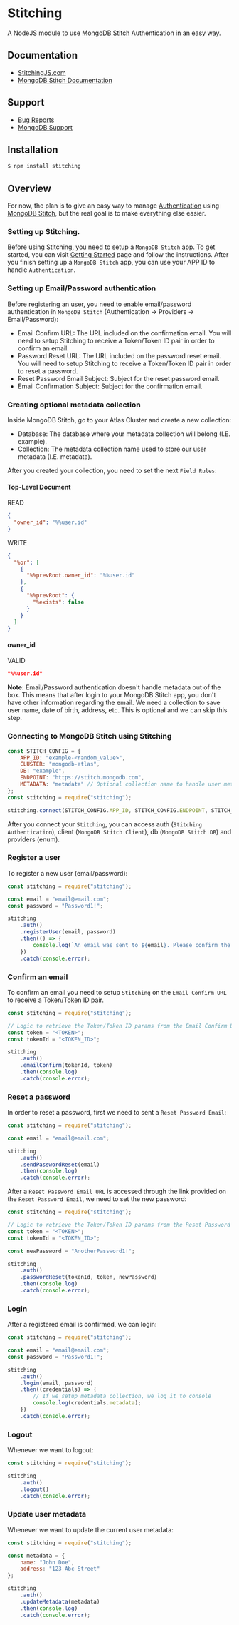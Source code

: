 # Stitching
A NodeJS module to use [MongoDB Stitch](https://www.mongodb.com/cloud/stitch) Authentication in an easy way.

## Documentation

- [StitchingJS.com](http://stitchingjs.com/)
- [MongoDB Stitch Documentation](https://docs.mongodb.com/stitch/)

## Support

  - [Bug Reports](https://github.com/waterkhair/stitching/issues/)
  - [MongoDB Support](https://docs.mongodb.org/manual/support/)

## Installation

```sh
$ npm install stitching
```

## Overview

For now, the plan is to give an easy way to manage [Authentication](https://docs.mongodb.com/stitch/authentication/) using [MongoDB Stitch](https://www.mongodb.com/cloud/stitch), but the real goal is to make everything else easier.

### Setting up Stitching.

Before using Stitching, you need to setup a `MongoDB Stitch` app. To get started, you can visit [Getting Started](https://docs.mongodb.com/stitch/getting-started/) page and follow the instructions. After you finish setting up a `MongoDB Stitch` app, you can use your APP ID to handle `Authentication`.

### Setting up Email/Password authentication

Before registering an user, you need to enable email/password authentication in `MongoDB Stitch` (Authentication -> Providers -> Email/Password):

* Email Confirm URL: The URL included on the confirmation email. You will need to setup Stitching to receive a Token/Token ID pair in order to confirm an email.
* Password Reset URL: The URL included on the password reset email. You will need to setup Stitching to receive a Token/Token ID pair in order to reset a password.
* Reset Password Email Subject: Subject for the reset password email.
* Email Confirmation Subject: Subject for the confirmation email.

### Creating optional metadata collection

Inside MongoDB Stitch, go to your Atlas Cluster and create a new collection:

* Database: The database where your metadata collection will belong (I.E. example).
* Collection: The metadata collection name used to store our user metadata (I.E. metadata).

After you created your collection, you need to set the next `Field Rules`:

#### Top-Level Document
READ
```json
{
  "owner_id": "%%user.id"
}
```
WRITE
```json
{
  "%or": [
    {
      "%%prevRoot.owner_id": "%%user.id"
    },
    {
      "%%prevRoot": {
        "%exists": false
      }
    }
  ]
}
```

#### owner_id
VALID
```json
"%%user.id"
```

**Note:** Email/Password authentication doesn't handle metadata out of the box. This means that after login to your MongoDB Stitch app, you don't have other information regarding the email. We need a collection to save user name, date of birth, address, etc. This is optional and we can skip this step.

### Connecting to MongoDB Stitch using Stitching

```js
const STITCH_CONFIG = {
    APP_ID: "example-<random_value>",
    CLUSTER: "mongodb-atlas",
    DB: "example",
    ENDPOINT: "https://stitch.mongodb.com",
    METADATA: "metadata" // Optional collection name to handle user metadata (I.E. name, dob, profile_image, etc)
};
const stitching = require("stitching");

stitching.connect(STITCH_CONFIG.APP_ID, STITCH_CONFIG.ENDPOINT, STITCH_CONFIG.CLUSTER, STITCH_CONFIG.DB, STITCH_CONFIG.METADATA);
```

After you connect your `Stitching`, you can access auth (`Stitching Authentication`), client (`MongoDB Stitch Client`), db (`MongoDB Stitch DB`) and providers (enum).

### Register a user

To register a new user (email/password):

```js
const stitching = require("stitching");

const email = "email@email.com";
const password = "Password1!";

stitching
    .auth()
    .registerUser(email, password)
    .then(() => {
        console.log(`An email was sent to ${email}. Please confirm the email by accessing the link provided.`);
    })
    .catch(console.error);
```

### Confirm an email

To confirm an email you need to setup `Stitching` on the `Email Confirm URL` to receive a Token/Token ID pair.

```js
const stitching = require("stitching");

// Logic to retrieve the Token/Token ID params from the Email Confirm URL
const token = "<TOKEN>";
const tokenId = "<TOKEN_ID>";

stitching
    .auth()
    .emailConfirm(tokenId, token)
    .then(console.log)
    .catch(console.error);
```

### Reset a password

In order to reset a password, first we need to sent a `Reset Password Email`:

```js
const stitching = require("stitching");

const email = "email@email.com";

stitching
    .auth()
    .sendPasswordReset(email)
    .then(console.log)
    .catch(console.error);
```

After a `Reset Password Email URL` is accessed through the link provided on the `Reset Password Email`, we need to set the new password:

```js
const stitching = require("stitching");

// Logic to retrieve the Token/Token ID params from the Reset Password Email URL
const token = "<TOKEN>";
const tokenId = "<TOKEN_ID>";

const newPassword = "AnotherPassword1!";

stitching
    .auth()
    .passwordReset(tokenId, token, newPassword)
    .then(console.log)
    .catch(console.error);
```

### Login

After a registered email is confirmed, we can login:

```js
const stitching = require("stitching");

const email = "email@email.com";
const password = "Password1!";

stitching
    .auth()
    .login(email, password)
    .then((credentials) => {
        // If we setup metadata collection, we log it to console
        console.log(credentials.metadata);
    })
    .catch(console.error);
```

### Logout

Whenever we want to logout:

```js
const stitching = require("stitching");

stitching
    .auth()
    .logout()
    .catch(console.error);
```

### Update user metadata

Whenever we want to update the current user metadata:

```js
const stitching = require("stitching");

const metadata = {
    name: "John Doe",
    address: "123 Abc Street"
};

stitching
    .auth()
    .updateMetadata(metadata)
    .then(console.log)
    .catch(console.error);
```